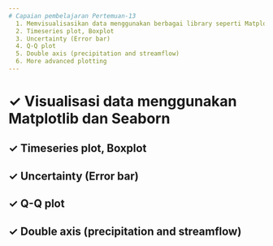 ```yaml
---
# Capaian pembelajaran Pertemuan-13
  1. Memvisualisasikan data menggunakan berbagai library seperti Matplotlib, Seaborn
  2. Timeseries plot, Boxplot
  3. Uncertainty (Error bar)
  4. Q-Q plot
  5. Double axis (precipitation and streamflow)
  6. More advanced plotting
---
```


<h1>&#x2713; Visualisasi data menggunakan Matplotlib dan Seaborn </h1>

<h2>&#x2713; Timeseries plot, Boxplot  </h2>

<h2>&#10003; Uncertainty (Error bar) </h2>

<h2>&#10003; Q-Q plot </h2>

<h2>&#10003; Double axis (precipitation and streamflow) </h2>
